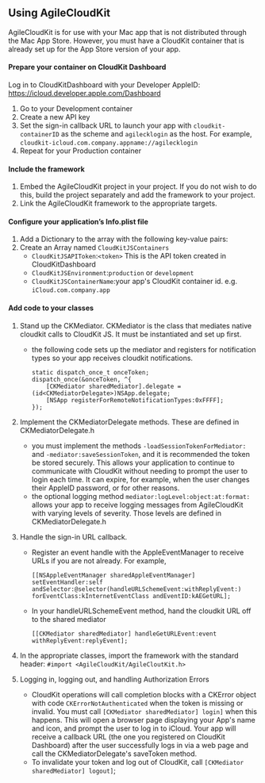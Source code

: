 ## Using AgileCloudKit

AgileCloudKit is for use with your Mac app that is not distributed through the Mac App Store. However, you must have a CloudKit container that is already set up for the App Store version of your app.

#### Prepare your container on CloudKit Dashboard

Log in to CloudKitDashboard with your Developer AppleID: https://icloud.developer.apple.com/Dashboard

1. Go to your Development container
1. Create a new API key
1. Set the sign-in callback URL to launch your app with `cloudkit-containerID` as the scheme and `agilecklogin` as the host. For example, `cloudkit-icloud.com.company.appname://agilecklogin` 
1. Repeat for your Production container

#### Include the framework

1. Embed the AgileCloudKit project in your project. If you do not wish to do this, build the project separately and add the framework to your project.
1. Link the AgileCloudKit framework to the appropriate targets.

#### Configure your application’s Info.plist file

1. Add a Dictionary to the array with the following key-value pairs:
1. Create an Array named `CloudKitJSContainers`
	- `CloudKitJSAPIToken`:`<token>` This is the API token created in CloudKitDashboard
	- `CloudKitJSEnvironment`:`production` or `development`
	- `CloudKitJSContainerName`:your app's CloudKit container id. e.g. `iCloud.com.company.app`

#### Add code to your classes

1. Stand up the CKMediator. CKMediator is the class that mediates native cloudkit calls to CloudKit JS. It must be instantiated and set up first.

	- the following code sets up the mediator and registers for notification types so your app receives cloudkit notifications.
		```
		static dispatch_once_t onceToken;
		dispatch_once(&onceToken, ^{
			[CKMediator sharedMediator].delegate = (id<CKMediatorDelegate>)NSApp.delegate;
			[NSApp registerForRemoteNotificationTypes:0xFFFF];
		});
		```
		
1. Implement the CKMediatorDelegate methods. These are defined in CKMediatorDelegate.h
	- you must implement the methods `-loadSessionTokenForMediator:` and `-mediator:saveSessionToken`, and it is recommended the token be stored securely. This allows your application to continue to communicate with CloudKit without needing to prompt the user to login each time. It can expire, for example, when the user changes their AppleID password, or for other reasons.
	- the optional logging method `mediator:logLevel:object:at:format:` allows your app to receive logging messages from AgileCloudKit with varying levels of severity. Those levels are defined in CKMediatorDelegate.h
	
1. Handle the sign-in URL callback.

	- Register an event handle with the AppleEventManager to receive URLs if you are not already. For example,
		```
		[[NSAppleEventManager sharedAppleEventManager] setEventHandler:self andSelector:@selector(handleURLSchemeEvent:withReplyEvent:) forEventClass:kInternetEventClass andEventID:kAEGetURL];
		```
	- In your handleURLSchemeEvent method, hand the cloudkit URL off to the shared mediator
		```
		[[CKMediator sharedMediator] handleGetURLEvent:event withReplyEvent:replyEvent];
		```

1. In the appropriate classes, import the framework with the standard header: `#import <AgileCloudKit/AgileCloutKit.h>`

1. Logging in, logging out, and handling Authorization Errors

	- CloudKit operations will call completion blocks with a CKError object with code `CKErrorNotAuthenticated` when the token is missing or invalid. You must call `[CKMediator sharedMediator] login]` when this happens. This will open a browser page displaying your App's name and icon, and prompt the user to log in to iCloud. Your app will receive a callback URL (the one you registered on CloudKit Dashboard) after the user successfully logs in via a web page and call the CKMediatorDelegate's saveToken method.
	- To invalidate your token and log out of CloudKit, call `[CKMediator sharedMediator] logout]`;

